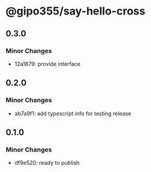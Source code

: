 # @gipo355/say-hello-cross

## 0.3.0

### Minor Changes

- 12a1879: provide interface

## 0.2.0

### Minor Changes

- ab7a9f1: add typescript info for testing release

## 0.1.0

### Minor Changes

- df9e520: ready to publish
